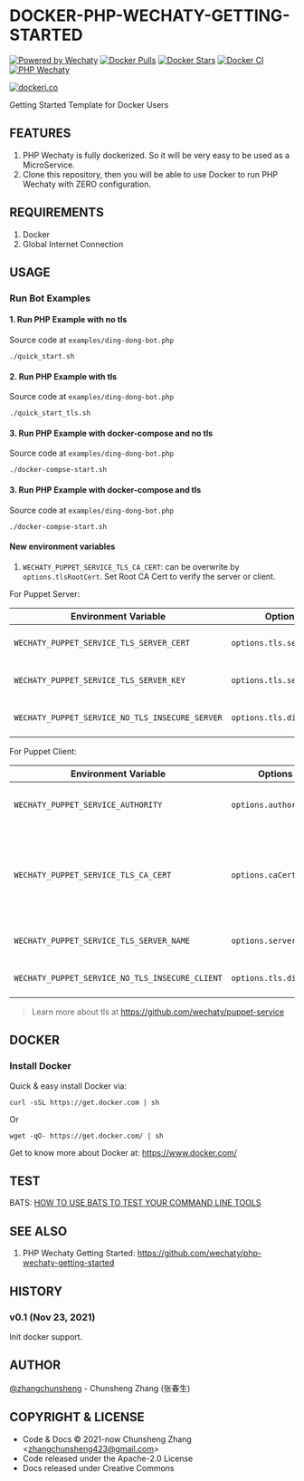 # DOCKER-PHP-WECHATY-GETTING-STARTED

[![Powered by Wechaty](https://img.shields.io/badge/Powered%20By-Wechaty-blue.svg)](https://github.com/wechaty/wechaty)
[![Docker Pulls](https://img.shields.io/docker/pulls/phpwechaty/php-wechaty.svg?maxAge=2592000)](https://hub.docker.com/r/phpwechaty/php-wechaty/)
[![Docker Stars](https://img.shields.io/docker/stars/phpwechaty/php-wechaty.svg?maxAge=2592000)](https://hub.docker.com/r/phpwechaty/php-wechaty/)
[![Docker CI](https://github.com/wechaty/docker-php-wechaty-getting-started/actions/workflows/docker.yml/badge.svg)](https://github.com/wechaty/docker-wechaty-getting-started/actions/workflows/docker.yml)
[![PHP Wechaty](https://img.shields.io/badge/wechaty-php--wechaty-blue.svg)](https://github.com/wechaty/php-wechaty)

[![dockeri.co](http://dockeri.co/image/phpwechaty/php-wechaty)](https://hub.docker.com/r/phpwechaty/php-wechaty/)

Getting Started Template for Docker Users

## FEATURES

1. PHP Wechaty is fully dockerized. So it will be very easy to be used as a MicroService.
1. Clone this repository, then you will be able to use Docker to run PHP Wechaty with ZERO configuration.

## REQUIREMENTS

1. Docker
1. Global Internet Connection

## USAGE

### Run Bot Examples

#### 1. Run PHP Example with no tls

Source code at `examples/ding-dong-bot.php`

```shell
./quick_start.sh
```

#### 2. Run PHP Example with tls

Source code at `examples/ding-dong-bot.php`

```shell
./quick_start_tls.sh
```

#### 3. Run PHP Example with docker-compose and no tls

Source code at `examples/ding-dong-bot.php`

```shell
./docker-compse-start.sh
```

#### 3. Run PHP Example with docker-compose and tls

Source code at `examples/ding-dong-bot.php`

```shell
./docker-compse-start.sh
```

#### New environment variables

<!-- markdownlint-disable MD013 -->

1. `WECHATY_PUPPET_SERVICE_TLS_CA_CERT`: can be overwrite by `options.tlsRootCert`. Set Root CA Cert to verify the server or client.

For Puppet Server:

| Environment Variable | Options | Description |
| -------------------- | ------- | ----------- |
| `WECHATY_PUPPET_SERVICE_TLS_SERVER_CERT` | `options.tls.serverCert` | Server CA Cert (string data) |
| `WECHATY_PUPPET_SERVICE_TLS_SERVER_KEY` | `options.tls.serverKey` | Server CA Key (string data) |
| `WECHATY_PUPPET_SERVICE_NO_TLS_INSECURE_SERVER` | `options.tls.disable` | Set `true` to disable server TLS |

For Puppet Client:

| Environment Variable | Options | Description |
| -------------------- | ------- | ----------- |
| `WECHATY_PUPPET_SERVICE_AUTHORITY` | `options.authority` | Service discovery host, default: `api.chatie.io` |
| `WECHATY_PUPPET_SERVICE_TLS_CA_CERT` | `options.caCert` | Certification Authority Root Cert, default is using Wechaty Community root cert |
| `WECHATY_PUPPET_SERVICE_TLS_SERVER_NAME` | `options.serverName` | Server Name (mast match for SNI) |
| `WECHATY_PUPPET_SERVICE_NO_TLS_INSECURE_CLIENT` | `options.tls.disable` | Set `true` to disable client TLS |

> Learn more about tls at https://github.com/wechaty/puppet-service

## DOCKER

### Install Docker

Quick & easy install Docker via:

```shell
curl -sSL https://get.docker.com | sh
```

Or

```shell
wget -qO- https://get.docker.com/ | sh
```

Get to know more about Docker at: <https://www.docker.com/>

## TEST

BATS: [HOW TO USE BATS TO TEST YOUR COMMAND LINE TOOLS](https://www.engineyard.com/blog/bats-test-command-line-tools)

## SEE ALSO

1. PHP Wechaty Getting Started: <https://github.com/wechaty/php-wechaty-getting-started>

## HISTORY

### v0.1 (Nov 23, 2021)

Init docker support.

## AUTHOR

[@zhangchunsheng](https://github.com/zhangchunsheng) - Chunsheng Zhang (张春生)

## COPYRIGHT & LICENSE

- Code & Docs © 2021-now Chunsheng Zhang \<zhangchunsheng423@gmail.com\>
- Code released under the Apache-2.0 License
- Docs released under Creative Commons
